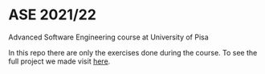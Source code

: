 # ASE 2021/22

Advanced Software Engineering course at University of Pisa

In this repo there are only the exercises done during the course. To see the full project we made visit [here](https://github.com/ASE-2021-Squad8).
